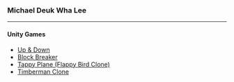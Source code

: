 ### Michael Deuk Wha Lee
---
#### Unity Games
* <a href="https://dukalee.github.io/unity_upanddown/">Up & Down</a>
* <a href="https://dukalee.github.io/unity_blockbreaker/">Block Breaker</a>
* <a href ="https://dukalee.github.io/unity_tappy_plane/">Tappy Plane (Flappy Bird Clone)</a>
* <a href = "https://dukalee.github.io/unity_timberman_clone/">Timberman Clone</a> 






<!--
**dukalee/dukalee** is a ✨ _special_ ✨ repository because its `README.md` (this file) appears on your GitHub profile.

Here are some ideas to get you started:

- 🔭 I’m currently working on ...
- 🌱 I’m currently learning ...
- 👯 I’m looking to collaborate on ...
- 🤔 I’m looking for help with ...
- 💬 Ask me about ...
- 📫 How to reach me: ...
- 😄 Pronouns: ...
- ⚡ Fun fact: ...
-->
